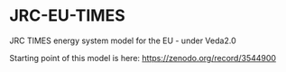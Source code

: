 # JRC-EU-TIMES
JRC TIMES energy system model for the EU - under Veda2.0

Starting point of this model is here: https://zenodo.org/record/3544900
